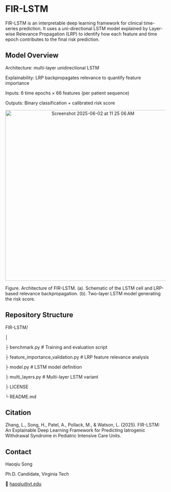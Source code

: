 # FIR-LSTM
FIR-LSTM is an interpretable deep learning framework for clinical time-series prediction.
It uses a uni-directional LSTM model explained by Layer-wise Relevance Propagation (LRP) to identify how each feature and time epoch contributes to the final risk prediction.

## Model Overview

Architecture: multi-layer unidirectional LSTM

Explainability: LRP backpropagates relevance to quantify feature importance

Inputs: 6 time epochs × 66 features (per patient sequence)

Outputs: Binary classification + calibrated risk score

<div align="center">
	<img width="535" alt="Screenshot 2025-06-02 at 11 25 06 AM" loc="center" src="https://github.com/user-attachments/assets/ea57ef88-c95d-440b-886e-55c680f2b8de" />
</div>

Figure. Architecture of FIR-LSTM. (a). Schematic of the LSTM cell and LRP-based relevance backpropagation.
(b). Two-layer LSTM model generating the risk score.

## Repository Structure

FIR-LSTM/

│

├ benchmark.py                   # Training and evaluation script

├ feature_importance_validation.py   # LRP feature relevance analysis

├ model.py                        # LSTM model definition

├ multi_layers.py                 # Multi-layer LSTM variant

├ LICENSE

└ README.md

## Citation

Zhang, L., Song, H., Patel, A., Pollack, M., & Watson, L. (2025). FIR-LSTM: An Explainable Deep Learning Framework for Predicting Iatrogenic Withdrawal Syndrome in Pediatric Intensive Care Units.

## Contact

Haoqiu Song

Ph.D. Candidate, Virginia Tech

📧 haoqiu@vt.edu
